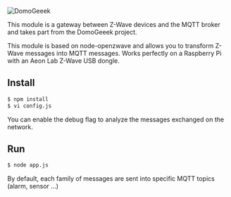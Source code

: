 ![DomoGeeek](https://github.com/ltoinel/DomoGeeek/raw/master/static/img/logo.jpg "Domogeek")

This module is a gateway between Z-Wave devices and the MQTT broker and takes part from the DomoGeeek project.

This module is based on node-openzwave and allows you to transform Z-Wave messages into MQTT messages.
Works perfectly on a Raspberry Pi with an Aeon Lab Z-Wave USB dongle.

## Install 

```sh
$ npm install
$ vi config.js 
```

You can enable the debug flag to analyze the messages exchanged on the network.


## Run 

```sh
$ node app.js
```

By default, each family of messages are sent into specific MQTT topics (alarm, sensor ...)